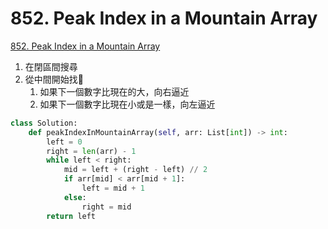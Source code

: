 # 852. Peak Index in a Mountain Array

[852. Peak Index in a Mountain Array](https://leetcode.com/problems/peak-index-in-a-mountain-array/)

1. 在閉區間搜尋
2. 從中間開始找
   1. 如果下一個數字比現在的大，向右逼近
   2. 如果下一個數字比現在小或是一樣，向左逼近



```python
class Solution:
    def peakIndexInMountainArray(self, arr: List[int]) -> int:
        left = 0
        right = len(arr) - 1
        while left < right:
            mid = left + (right - left) // 2
            if arr[mid] < arr[mid + 1]:
                left = mid + 1
            else:
                right = mid
        return left
```

